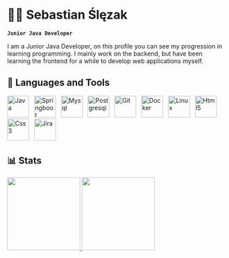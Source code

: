 # 👨‍💻 Sebastian Ślęzak

**`Junior Java Developer`**

I am a Junior Java Developer, on this profile you can see my progression in learning programming. I mainly work on the backend, but have been learning the frontend for a while to develop web applications myself.

## 📖 Languages and Tools

<p algin="left">
  <img alt="Java" title="Java" width="50px" src="https://cdn.jsdelivr.net/gh/devicons/devicon/icons/java/java-original.svg" />&nbsp;&nbsp;
  <img alt="Springboot" title="Springboot" width="50px" src="https://cdn.jsdelivr.net/gh/devicons/devicon/icons/spring/spring-original.svg" />&nbsp;&nbsp;
  <img alt="Mysql" title="Mysql" width="50px" src="https://cdn.jsdelivr.net/gh/devicons/devicon/icons/mysql/mysql-original.svg" />&nbsp;&nbsp;
  <img alt="Postgresql" title="Postgresql" width="50px" src="https://cdn.jsdelivr.net/gh/devicons/devicon/icons/postgresql/postgresql-original.svg"/>&nbsp;&nbsp;
  <img alt="Git" title="Git" width="50px" src="https://cdn.jsdelivr.net/gh/devicons/devicon/icons/git/git-original.svg" />&nbsp;&nbsp;
  <img alt="Docker" title="Docker" width="50px" src="https://cdn.jsdelivr.net/gh/devicons/devicon/icons/docker/docker-original.svg" />&nbsp;&nbsp;        
  <img alt="Linux" title="Linux" width="50px" src="https://cdn.jsdelivr.net/gh/devicons/devicon/icons/linux/linux-original.svg" />&nbsp;&nbsp;
  <img alt="Html5" title="Html5" width="50px" src="https://cdn.jsdelivr.net/gh/devicons/devicon/icons/html5/html5-original.svg" />&nbsp;&nbsp;
  <img alt="Css3" title="Css3" width="50px" src="https://cdn.jsdelivr.net/gh/devicons/devicon/icons/css3/css3-original.svg" />&nbsp;&nbsp;
  <img alt="Jira" title="Jira" width="50px" src="https://cdn.jsdelivr.net/gh/devicons/devicon/icons/jira/jira-original.svg" />&nbsp;&nbsp;        
  
## 📊 Stats
  
<a href="https://github.com/SebastianSlezak">
  <img height="168,5em" src="https://github-readme-stats.vercel.app/api?username=SebastianSlezak&show_icons=true&theme=tokyonight"/>
  <img height="168,5em" src="https://github-readme-stats.vercel.app/api/top-langs/?username=SebastianSlezak&layout=compact&langs_count=7&theme=tokyonight"/>
</a>
